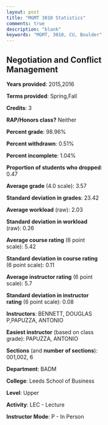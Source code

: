 ```yaml
---
layout: post
title: "MGMT 3010 Statistics"
comments: true
description: "blank"
keywords: "MGMT, 3010, CU, Boulder"
--- 
```

<head>
<script src="https://ajax.googleapis.com/ajax/libs/jquery/2.1.3/jquery.min.js"></script>
<script src="https://dl.dropboxusercontent.com/s/pc42nxpaw1ea4o9/highcharts.js?dl=0"></script>
<!-- <script src="../assets/js/highcharts.js"></script> -->
<style type="text/css">@font-face {
	font-family: "Bebas Neue";
	src: url(https://www.filehosting.org/file/details/544349/BebasNeue%20Regular.otf) format("opentype");
	}
	h1.Bebas { 
		font-family: "Bebas Neue", Verdana, Tahoma;
	}
</style>
</head>
<body>
	<div id="container" style="float: right; width: 45%; height: 88%; margin-left: 2.5%; margin-right: 2.5%;"></div>
	<script language="JavaScript">
		$(document).ready(function() {
		var chart = {type: 'column'};
		var title = {text: 'Grade Distribution'};
		var xAxis = {categories: ['A','B','C','D','F'],crosshair: true};
		var yAxis = {min: 0,title: {text: 'Percentage'}};
		var tooltip = {headerFormat: '<center><b><span style="font-size:20px">{point.key}</span></b></center>',
		               pointFormat: '<td style="padding:0"><b>{point.y:.1f}%</b></td>',
		               footerFormat: '</table>',shared: true,useHTML: true};
		var plotOptions = {column: {pointPadding: 0.0,borderWidth: 0}};  
		var credits = {enabled: false};var series= [{name: 'Percent',data: [78.1,20.0,1.43,0.0,0.48,]}];
		var json = {};
		json.chart = chart;
		json.title = title;
		json.tooltip = tooltip;
		json.xAxis = xAxis;
		json.yAxis = yAxis;  
		json.series = series;
		json.plotOptions = plotOptions;  
		json.credits = credits;
		$('#container').highcharts(json);
	});
	</script>
</body>
			   
## Negotiation and Conflict Management

**Years provided**: 2015,2016

**Terms provided**: Spring,Fall

**Credits**: 3

**RAP/Honors class?** Neither

**Percent grade**: 98.96%

**Percent withdrawn**: 0.51%

**Percent incomplete**: 1.04%

**Proportion of students who dropped**: 0.47

**Average grade** (4.0 scale): 3.57

**Standard deviation in grades**: 23.42

**Average workload** (raw): 2.03

**Standard deviation in workload** (raw): 0.26

**Average course rating** (6 point scale): 5.42

**Standard deviation in course rating** (6 point scale): 0.11

**Average instructor rating** (6 point scale): 5.7

**Standard deviation in instructor rating** (6 point scale): 0.08

**Instructors**: BENNETT, DOUGLAS P,PAPUZZA, ANTONIO

**Easiest instructor** (based on class grade): PAPUZZA, ANTONIO

**Sections** (and **number of sections**): 001,002, 6

**Department**: BADM

**College**: Leeds School of Business

**Level**: Upper

**Activity**: LEC - Lecture

**Instructor Mode**: P  - In Person